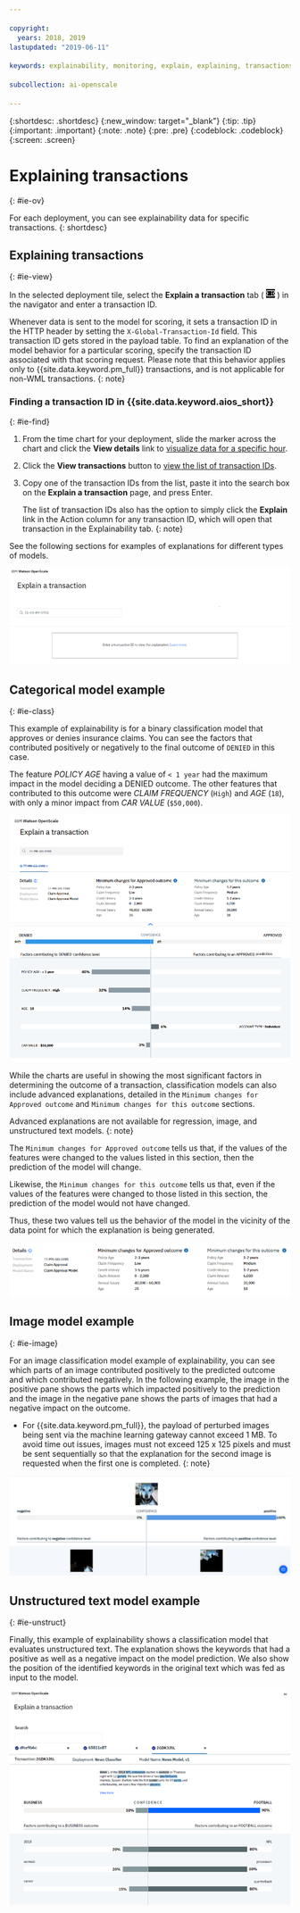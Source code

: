 ```yaml
---

copyright:
  years: 2018, 2019
lastupdated: "2019-06-11"

keywords: explainability, monitoring, explain, explaining, transactions, transaction ID

subcollection: ai-openscale

---
```


{:shortdesc: .shortdesc}
{:new_window: target="_blank"}
{:tip: .tip}
{:important: .important}
{:note: .note}
{:pre: .pre}
{:codeblock: .codeblock}
{:screen: .screen}

# Explaining transactions
{: #ie-ov}

For each deployment, you can see explainability data for specific transactions.
{: shortdesc}

## Explaining transactions
{: #ie-view}

In the selected deployment tile, select the **Explain a transaction** tab ( ![Explain a transaction tab](images/insight-transact-tab.png) ) in the navigator and enter a transaction ID.

Whenever data is sent to the model for scoring, it sets a transaction ID in the HTTP header by setting the `X-Global-Transaction-Id` field. This transaction ID gets stored in the payload table. To find an explanation of the model behavior for a particular scoring, specify the transaction ID associated with that scoring request. Please note that this behavior applies only to {{site.data.keyword.pm_full}} transactions, and is not applicable for non-WML transactions.
{: note}

### Finding a transaction ID in {{site.data.keyword.aios_short}}
{: #ie-find}

1.  From the time chart for your deployment, slide the marker across the chart and click the **View details** link to [visualize data for a specific hour](/docs/services/ai-openscale?topic=ai-openscale-it-ov#it-vdet).
1.  Click the **View transactions** button to [view the list of transaction IDs](/docs/services/ai-openscale?topic=ai-openscale-it-ov#it-tra).
1.  Copy one of the transaction IDs from the list, paste it into the search box on the **Explain a transaction** page, and press Enter.

    The list of transaction IDs also has the option to simply click the **Explain** link in the Action column for any transaction ID, which will open that transaction in the Explainability tab.
    {: note}

  See the following sections for examples of explanations for different types of models.

  ![Explainability transaction ID](images/insight-explain-trans-id.png)

## Categorical model example
{: #ie-class}

This example of explainability is for a binary classification model that approves or denies insurance claims. You can see the factors that contributed positively or negatively to the final outcome of `DENIED` in this case.

The feature *POLICY AGE* having a value of `< 1 year` had the maximum impact in the model deciding a DENIED outcome. The other features that contributed to this outcome were *CLAIM FREQUENCY* (`High`) and *AGE* (`18`), with only a minor impact from *CAR VALUE* (`$50,000`).

![Explainability binary classification](images/insight-explain-binary.png)

While the charts are useful in showing the most significant factors in determining the outcome of a transaction, classification models can also include advanced explanations, detailed in the `Minimum changes for Approved outcome` and `Minimum changes for this outcome` sections.

Advanced explanations are not available for regression, image, and unstructured text models.
{: note}

The `Minimum changes for Approved outcome` tells us that, if the values of the features were changed to the values listed in this section, then the prediction of the model will change.

Likewise, the `Minimum changes for this outcome` tells us that, even if the values of the features were changed to those listed in this section, the prediction of the model would not have changed.

Thus, these two values tell us the behavior of the model in the vicinity of the data point for which the explanation is being generated.

![Explainability binary classification](images/insight-explain-binary2.png)

## Image model example
{: #ie-image}

For an image classification model example of explainability, you can see which parts of an image contributed positively to the predicted outcome and which contributed negatively. In the following example, the image in the positive pane shows the parts which impacted positively to the prediction and the image in the negative pane shows the parts of images that had a negative impact on the outcome.

- For {{site.data.keyword.pm_full}}, the payload of perturbed images being sent via the machine learning gateway cannot exceed 1 MB. To avoid time out issues, images must not exceed 125 x 125 pixels and must be sent sequentially so that the explanation for the second image is requested when the first one is completed.
{: note}

![Explainability image classification](images/insight-explain-image.png)

## Unstructured text model example
{: #ie-unstruct}

Finally, this example of explainability shows a classification model that evaluates unstructured text. The explanation shows the keywords that had a positive as well as a negative impact on the model prediction. We also show the position of the identified keywords in the original text which was fed as input to the model.

![Explainability image classification](images/insight-explain-text.png)

